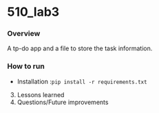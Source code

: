 # 510_lab3
### Overview
A tp-do app and a file to store the task information.
### How to run
- Installation :```pip install -r requirements.txt```
3. Lessons learned
4. Questions/Future improvements

